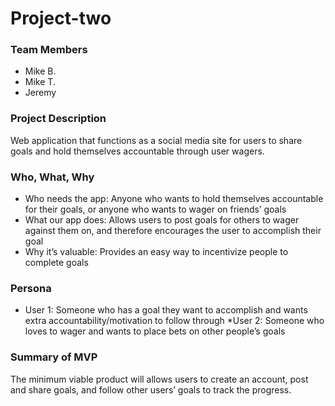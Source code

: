 # Project-two

### Team Members
* Mike B.
* Mike T.
* Jeremy

### Project Description
Web application that functions as a social media site for users to share goals and hold themselves accountable through user wagers.  

### Who, What, Why
* Who needs the app: Anyone who wants to hold themselves accountable for their goals, or anyone who wants to wager on friends’ goals
* What our app does: Allows users to post goals for others to wager against them on, and therefore encourages the user to accomplish their goal
* Why it’s valuable: Provides an easy way to incentivize people to complete goals

### Persona
* User 1: Someone who has a goal they want to accomplish and wants extra accountability/motivation to follow through
*User 2: Someone who loves to wager and wants to place bets on other people’s goals

### Summary of MVP
The minimum viable product will allows users to create an account, post and share goals, and follow other users’ goals to track the progress.  
